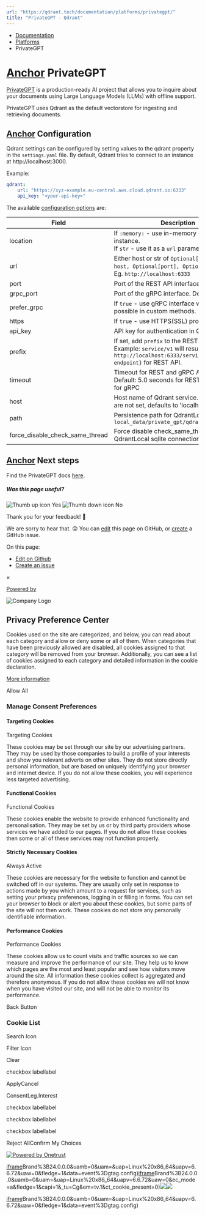 ```yaml
---
url: "https://qdrant.tech/documentation/platforms/privategpt/"
title: "PrivateGPT - Qdrant"
---
```


- [Documentation](https://qdrant.tech/documentation/)
- [Platforms](https://qdrant.tech/documentation/platforms/)
- PrivateGPT

# [Anchor](https://qdrant.tech/documentation/platforms/privategpt/\#privategpt) PrivateGPT

[PrivateGPT](https://docs.privategpt.dev/) is a production-ready AI project that allows you to inquire about your documents using Large Language Models (LLMs) with offline support.

PrivateGPT uses Qdrant as the default vectorstore for ingesting and retrieving documents.

## [Anchor](https://qdrant.tech/documentation/platforms/privategpt/\#configuration) Configuration

Qdrant settings can be configured by setting values to the qdrant property in the `settings.yaml` file. By default, Qdrant tries to connect to an instance at http://localhost:3000.

Example:

```yaml
qdrant:
    url: "https://xyz-example.eu-central.aws.cloud.qdrant.io:6333"
    api_key: "<your-api-key>"

```

The available [configuration options](https://docs.privategpt.dev/manual/storage/vector-stores#qdrant-configuration) are:

| Field | Description |
| --- | --- |
| location | If `:memory:` \- use in-memory Qdrant instance.<br>If `str` \- use it as a `url` parameter. |
| url | Either host or str of `Optional[scheme], host, Optional[port], Optional[prefix]`.<br>Eg. `http://localhost:6333` |
| port | Port of the REST API interface. Default: `6333` |
| grpc\_port | Port of the gRPC interface. Default: `6334` |
| prefer\_grpc | If `true` \- use gRPC interface whenever possible in custom methods. |
| https | If `true` \- use HTTPS(SSL) protocol. |
| api\_key | API key for authentication in Qdrant Cloud. |
| prefix | If set, add `prefix` to the REST URL path.<br>Example: `service/v1` will result in `http://localhost:6333/service/v1/{qdrant-endpoint}` for REST API. |
| timeout | Timeout for REST and gRPC API requests.<br>Default: 5.0 seconds for REST and unlimited for gRPC |
| host | Host name of Qdrant service. If url and host are not set, defaults to ’localhost'. |
| path | Persistence path for QdrantLocal. Eg. `local_data/private_gpt/qdrant` |
| force\_disable\_check\_same\_thread | Force disable check\_same\_thread for QdrantLocal sqlite connection. |

## [Anchor](https://qdrant.tech/documentation/platforms/privategpt/\#next-steps) Next steps

Find the PrivateGPT docs [here](https://docs.privategpt.dev/).

##### Was this page useful?

![Thumb up icon](https://qdrant.tech/icons/outline/thumb-up.svg)
Yes
![Thumb down icon](https://qdrant.tech/icons/outline/thumb-down.svg)
No

Thank you for your feedback! 🙏

We are sorry to hear that. 😔 You can [edit](https://qdrant.tech/github.com/qdrant/landing_page/tree/master/qdrant-landing/content/documentation/platforms/privategpt.md) this page on GitHub, or [create](https://github.com/qdrant/landing_page/issues/new/choose) a GitHub issue.

On this page:

- [Edit on Github](https://github.com/qdrant/landing_page/tree/master/qdrant-landing/content/documentation/platforms/privategpt.md)
- [Create an issue](https://github.com/qdrant/landing_page/issues/new/choose)

×

[Powered by](https://qdrant.tech/)

![Company Logo](https://cdn.cookielaw.org/logos/static/ot_company_logo.png)

## Privacy Preference Center

Cookies used on the site are categorized, and below, you can read about each category and allow or deny some or all of them. When categories that have been previously allowed are disabled, all cookies assigned to that category will be removed from your browser.
Additionally, you can see a list of cookies assigned to each category and detailed information in the cookie declaration.


[More information](https://qdrant.tech/legal/privacy-policy/#cookies-and-web-beacons)

Allow All

### Manage Consent Preferences

#### Targeting Cookies

Targeting Cookies

These cookies may be set through our site by our advertising partners. They may be used by those companies to build a profile of your interests and show you relevant adverts on other sites. They do not store directly personal information, but are based on uniquely identifying your browser and internet device. If you do not allow these cookies, you will experience less targeted advertising.

#### Functional Cookies

Functional Cookies

These cookies enable the website to provide enhanced functionality and personalisation. They may be set by us or by third party providers whose services we have added to our pages. If you do not allow these cookies then some or all of these services may not function properly.

#### Strictly Necessary Cookies

Always Active

These cookies are necessary for the website to function and cannot be switched off in our systems. They are usually only set in response to actions made by you which amount to a request for services, such as setting your privacy preferences, logging in or filling in forms. You can set your browser to block or alert you about these cookies, but some parts of the site will not then work. These cookies do not store any personally identifiable information.

#### Performance Cookies

Performance Cookies

These cookies allow us to count visits and traffic sources so we can measure and improve the performance of our site. They help us to know which pages are the most and least popular and see how visitors move around the site. All information these cookies collect is aggregated and therefore anonymous. If you do not allow these cookies we will not know when you have visited our site, and will not be able to monitor its performance.

Back Button

### Cookie List

Search Icon

Filter Icon

Clear

checkbox labellabel

ApplyCancel

ConsentLeg.Interest

checkbox labellabel

checkbox labellabel

checkbox labellabel

Reject AllConfirm My Choices

[![Powered by Onetrust](https://cdn.cookielaw.org/logos/static/powered_by_logo.svg)](https://www.onetrust.com/products/cookie-consent/)

[iframe](https://td.doubleclick.net/td/rul/10862264272?random=1748574905330&cv=11&fst=1748574905330&fmt=3&bg=ffffff&guid=ON&async=1&gtm=45be55s2v9117590405z8898302740za200zb898302740&gcd=13l3l3l3l1l1&dma=0&tag_exp=101509157~103116026~103130498~103130500~103200004~103233427~103252644~103252646~103351869~103351871~104481633~104481635~104559073~104559075&ptag_exp=101509157~103116026~103130498~103130500~103200004~103233427~103252644~103252646~103351869~103351871~104481633~104481635~104559073~104559075&u_w=1280&u_h=1024&url=https%3A%2F%2Fqdrant.tech%2Fdocumentation%2Fplatforms%2Fprivategpt%2F&_ng=1&hn=www.googleadservices.com&frm=0&tiba=PrivateGPT%20-%20Qdrant&npa=0&pscdl=noapi&auid=1423321594.1748574905&uaa=x86&uab=64&uafvl=Google%2520Chrome%3B137.0.7151.55%7CChromium%3B137.0.7151.55%7CNot%252FA)Brand%3B24.0.0.0&uamb=0&uam=&uap=Linux%20x86_64&uapv=6.6.72&uaw=0&fledge=1&data=event%3Dgtag.config)[iframe](https://td.doubleclick.net/td/rul/10862264272?random=1748574905301&cv=11&fst=1748574905301&fmt=3&bg=ffffff&guid=ON&async=1&gcl_ctr=1&gtm=45be55s2v9117590405z8898302740za200zb898302740&gcd=13l3l3l3l1l1&dma=0&tag_exp=101509157~103116026~103130498~103130500~103200004~103233427~103252644~103252646~103351869~103351871~104481633~104481635~104559073~104559075&ptag_exp=101509157~103116026~103130498~103130500~103200004~103233427~103252644~103252646~103351869~103351871~104481633~104481635~104559073~104559075&u_w=1280&u_h=1024&url=https%3A%2F%2Fqdrant.tech%2Fdocumentation%2Fplatforms%2Fprivategpt%2F&_ng=1&label=_FJrCMev-7EDEND_w7so&hn=www.googleadservices.com&frm=0&tiba=PrivateGPT%20-%20Qdrant&value=0&bttype=purchase&npa=0&pscdl=noapi&auid=1423321594.1748574905&uaa=x86&uab=64&uafvl=Google%2520Chrome%3B137.0.7151.55%7CChromium%3B137.0.7151.55%7CNot%252FA)Brand%3B24.0.0.0&uamb=0&uam=&uap=Linux%20x86_64&uapv=6.6.72&uaw=0&ec_mode=a&fledge=1&capi=1&_tu=Cg&em=tv.1&ct_cookie_present=0)![](https://t.co/1/i/adsct?bci=4&dv=America%2FAdak%26en-US%2Cen%26Google%20Inc.%26Linux%20x86_64%26255%261280%261024%264%2624%261280%261024%260%26na&eci=3&event=%7B%7D&event_id=03e7cfdc-e05a-48eb-80e5-1ca5d9b72058&integration=advertiser&p_id=Twitter&p_user_id=0&pl_id=1c83f131-1be5-455a-b277-9cfdc4a8bf2c&tw_document_href=https%3A%2F%2Fqdrant.tech%2Fdocumentation%2Fplatforms%2Fprivategpt%2F&tw_iframe_status=0&txn_id=o81g6&type=javascript&version=2.3.33)![](https://analytics.twitter.com/1/i/adsct?bci=4&dv=America%2FAdak%26en-US%2Cen%26Google%20Inc.%26Linux%20x86_64%26255%261280%261024%264%2624%261280%261024%260%26na&eci=3&event=%7B%7D&event_id=03e7cfdc-e05a-48eb-80e5-1ca5d9b72058&integration=advertiser&p_id=Twitter&p_user_id=0&pl_id=1c83f131-1be5-455a-b277-9cfdc4a8bf2c&tw_document_href=https%3A%2F%2Fqdrant.tech%2Fdocumentation%2Fplatforms%2Fprivategpt%2F&tw_iframe_status=0&txn_id=o81g6&type=javascript&version=2.3.33)

[iframe](https://td.doubleclick.net/td/rul/10862264272?random=1748574906509&cv=11&fst=1748574906509&fmt=3&bg=ffffff&guid=ON&async=1&gtm=45be55s2v9117590405za200zb898302740&gcd=13l3l3l3l1l1&dma=0&tag_exp=101509157~103116026~103130498~103130500~103200004~103233427~103252644~103252646~103351869~103351871~104481633~104481635~104559073~104559075&ptag_exp=101509157~103116026~103130498~103130500~103200004~103233427~103252644~103252646~103351869~103351871~104481633~104481635~104559073~104559075&u_w=1280&u_h=1024&url=https%3A%2F%2Fqdrant.tech%2Fdocumentation%2Fplatforms%2Fprivategpt%2F&_ng=1&hn=www.googleadservices.com&frm=0&tiba=PrivateGPT%20-%20Qdrant&did=dZTQ1Zm&gdid=dZTQ1Zm&npa=0&pscdl=noapi&auid=1423321594.1748574905&uaa=x86&uab=64&uafvl=Google%2520Chrome%3B137.0.7151.55%7CChromium%3B137.0.7151.55%7CNot%252FA)Brand%3B24.0.0.0&uamb=0&uam=&uap=Linux%20x86_64&uapv=6.6.72&uaw=0&fledge=1&data=event%3Dgtag.config)
